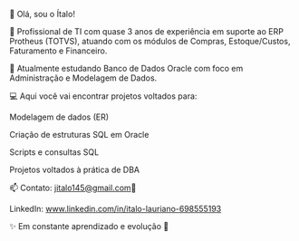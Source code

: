 👋 Olá, sou o Ítalo!

🎯 Profissional de TI com quase 3 anos de experiência em suporte ao ERP Protheus (TOTVS), atuando com os módulos de Compras, Estoque/Custos, Faturamento e Financeiro.

📌 Atualmente estudando Banco de Dados Oracle com foco em Administração e Modelagem de Dados.

💻 Aqui você vai encontrar projetos voltados para:

Modelagem de dados (ER)

Criação de estruturas SQL em Oracle

Scripts e consultas SQL

Projetos voltados à prática de DBA

📫 Contato: jitalo145@gmail.com🔗 

  LinkedIn: www.linkedin.com/in/italo-lauriano-698555193

✨ Em constante aprendizado e evolução 🚀
